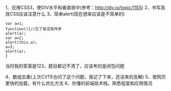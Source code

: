 1、应用CSS3，使DIV水平和垂直居中(参考：http://div.io/topic/1155)
2、书写高效CSS应该注意什么
3、简单alert(现在想来应该是不简单的)
<pre><code>var a=1;
function(){//忘了有没有传参
alert(a);
var a=2;
alert(this.a);
a=3;
alert(a);
}</code></pre>当时我的答案是123，题目都记不清了，应该考的是闭包问题
4、数组去重(上次CVTE也问了这个问题，我记了下来，还没来的及解)
5、使网页更快的加载，有什么优化方法
6、你懂的前端技术栈，熟悉程度和应用情况

